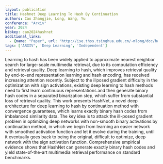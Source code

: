 ```yaml
---
layout: publication
title: Hashnet Deep Learning To Hash By Continuation
authors: Cao Zhangjie, Long, Wang, Yu
conference: "Arxiv"
year: 2024
bibkey: cao2024hashnet
additional_links:
  - {name: "Paper", url: "http://ise.thss.tsinghua.edu.cn/~mlong/doc/hashnet-iccv17.pdf"}
tags: ['ARXIV', 'Deep Learning', 'Independent']
---
```

Learning to hash has been widely applied to approximate nearest neighbor search for large-scale multimedia retrieval, due to its computation efficiency and retrieval quality. Deep learning to hash, which improves retrieval quality
by end-to-end representation learning and hash encoding,
has received increasing attention recently. Subject to the illposed gradient difficulty in the optimization with sign activations, existing deep learning to hash methods need to first
learn continuous representations and then generate binary
hash codes in a separated binarization step, which suffer
from substantial loss of retrieval quality.  This work presents
HashNet, a novel deep architecture for deep learning to
hash by continuation method with convergence guarantees,
which learns exactly binary hash codes from imbalanced
similarity data. The key idea is to attack the ill-posed gradient problem in optimizing deep networks with non-smooth
binary activations by continuation method, in which we begin from learning an easier network with smoothed activation function and let it evolve during the training, until it
eventually goes back to being the original, difficult to optimize, deep network with the sign activation function. Comprehensive empirical evidence shows that HashNet can generate exactly binary hash codes and yield state-of-the-art
multimedia retrieval performance on standard benchmarks.
